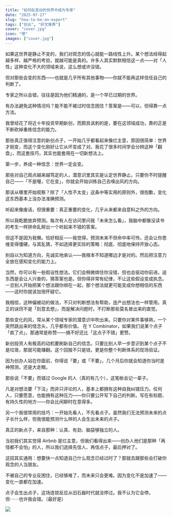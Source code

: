```yaml
---
title: "如何在变动的世界中成为专家"
date: "2025-07-27"
slug: "how-to-be-an-expert"
tags: ["创业", "好文推荐"]
cover: "cover.jpg"
icon: "😎"
images: ["cover.jpg"]
---
```

如果这世界是静止不变的，我们对观念的信心就能一路线性上升。某个想法经得起越多样、越严格的考验，就越可能是真的。许多人其实默默相信这一点——对「人性」这种变化不大的领域来说，这么想或许没错。



但对那些会变的东西——也就是几乎所有其他事物——你就不能再这样信任自己的判断了。



专家之所以会错，往往是因为他们精通的，是一个早已过期的世界。



有办法避免这种情况吗？能不能不被过时信念困住？答案是——可以，但得靠一点方法。



我曾经花了将近十年投资早期新创，而颇具讽刺的是，要在这领域成功，靠的正是不断砍掉重练信念的能力。



那些真正值得注意的新创点子，一开始几乎都看起来像烂主意，原因很简单：世界才刚变，而这个变化刚好让它从坏变成了对。我花了很多时间学会分辨这种「翻盘」，而这套技巧，其实也能套用在一切新想法上。



第一步，养成一种信念：世界一定会变。



那些对自己观点越来越笃定的人，潜意识里其实是认定世界静止。只要你不时提醒自己——「不是喔，它在变」，你就会开始训练自己去嗅出风的方向。



那该从哪里开始观察？除了「人性不太变」这条中等实用的原则外，很抱歉，变化这东西基本上没办法准确预测。



听起来像废话，但很重要：真正重要的变化，几乎从来都来自意料之外的方向。



所以我乾脆放弃预测。每次有人在访问里问我「未来怎么看」，我脑中都像没读书的考生一样拼命乱掰出一个听起来不错的答案。



但这不是因为我懒。恰好相反——我觉得，预测未来不但命中率可怜，还会让你思维变得僵硬。与其乱猜，不如选择更实际的策略：彻底、彻底地保持开放心态。



别自以为知道方向，先诚实地承认——我根本不知道哪边才是对的。然后把注意力全放在感知变化的能力上。



当然，你可以有一些假设性想法。它们会稍微绑住你没错，但也会驱动你前进。追东西是会让人兴奋的，猜答案也是。但你得非常有纪律，不让这些假设变成执念。
一旦别人开始把某个想法跟你绑在一起，那个想法就更可能变成你想相信的东西——这时你就该加倍怀疑它。



我相信，这种偏被动的做法，不只对判断想法有帮助，连产出想法也一样管用。真正的诀窍不是「刻意去想」，而是解决问题时，不打断那些莫名冒出来的直觉。



那些变化的风，常从某个领域专家的潜意识中吹出来。只要你对某件事够熟，一个突然跳出来的怪念头，几乎都有价值。
在 Y Combinator，如果我们说某个点子「疯了点」，那通常是称赞——搞不好还比「这点子不错」更赞。



新创投资人有极高的动机要刷新自己的信念。只要比别人早一步意识到某个点子不是垃圾，那就可能赚翻。这个回报不只是钱，更是你整个判断体系的现场验证。



因为创办人站在你面前，你得说「要」或「不要」，几个月后你就会知道你当时是神预测，还是大走眼。



那些说「不要」而错过 Google 的人（真的有几个），这笔帐会记一辈子。



凡是对想法要「下注」而非只评论的人，基本上都拥有这种自我纠错压力。任何人，只要愿意，也能拥有这种压力——你只要公开写下自己的判断。写在有标题、有持久性的地方——你会比闲聊时在意得多。



另一个我很常用的技巧：一开始先看人，不先看点子。虽然我们无法预测未来的点子长什么样，但我很能预测什么样的人会生出未来的点子。



真正的新点子，来自那种：认真、有劲、脑袋够独立的人。



当初我们其实觉得 Airbnb 是烂主意，但我们看得出来——创办人他们是那种「再怪都不会怕」的人，所以我们选择先信人、再信点子，最后押对了。



这招其实通用：想要快一点知道自己什么观念已经过时了？那就去跟那些会打破你观念的人当朋友。



不被自己的专业反困住，已经够难了，而未来只会更难。因为变化不是加速了——变化一直都在加速。



点子会生出点子，这场连锁反应从旧石器时代就没停过。我不认为它会停。
但⋯⋯也许我会错。（最好是）




![](https://prod-files-secure.s3.us-west-2.amazonaws.com/112d0858-5090-4d34-a606-b75eb8d65fd2/46476355-9cf3-4e99-9b7a-3531bc426380/1000202064.png?X-Amz-Algorithm=AWS4-HMAC-SHA256&X-Amz-Content-Sha256=UNSIGNED-PAYLOAD&X-Amz-Credential=ASIAZI2LB4666ZE7INKK%2F20250902%2Fus-west-2%2Fs3%2Faws4_request&X-Amz-Date=20250902T181650Z&X-Amz-Expires=3600&X-Amz-Security-Token=IQoJb3JpZ2luX2VjEMn%2F%2F%2F%2F%2F%2F%2F%2F%2F%2FwEaCXVzLXdlc3QtMiJIMEYCIQCsDiDCDLhu80YAhmtHWMYSZwlURuKpns3RN2%2Ff5alEqgIhAPolS910Jt1gsI4L0YT3jj3yxOX2gRR4%2BaXClAFNPmxsKv8DCDIQABoMNjM3NDIzMTgzODA1IgxKPFbGwBnoqIaFGyMq3AOhXj1mx4BvqvQkaauG%2Btfsp4%2FwLFCianye8ZVEkdkuDd7HnUuWIS6daBvgK8G2asVMVG5Ed7vRkwZZtAjjnqN8dnpvgZRyhJfdT4UHOaRmFYiaYZ8Nslyezg5oDhgxRLNqFq%2FVWa1BxvBzkN1Q8g%2B4A72v3uwdymwHXfYpv1O1%2B661PMdNmIy%2Ba3TgXNf6ohh8L%2FEBVTM67iwrxDOqgchl%2BVVWBTprKf6dHMwA25kbVXicJN8R97njU92FDujfPtNlKrk9kqv7JzG19Qe48XonfNrEbDR9P6C8Hj%2FMJ2vsou9Qrmmc6%2BKXX0VX9ECMBnHpnCB0ZfIevwv2xZbFOcapkEYiGWBEtaen3KAlqbDzAb7uCmUOmPWQYjNDzxDk3XVckMF2Y01AI2K7NfttVezW%2F7uA93ea5ae8IlLS7%2FGFem48i%2FYU8wN%2BAL8ejXjmijpXaT9AucejTGZxyMSIDOBXCtq%2BMNXVmpmA3h48YmyA%2BhatsvaiFRAfeD1%2Bjof9F%2FyPgB6fjXU%2FWb%2BZr3im3ZspZvOi3qtE52TESwYe7RPJvmFdU8HRJpeBYIRXyuHTFqr6cBH%2BNfyPE%2FiJXq%2BZl%2F4NcREHN3FVJ2nyOZeMNu1DAMCmle7LvE2dwp8C1zCEydzFBjqkAWLgU2UuL00K9hKA2LRIgJXZe6mwnCbpEgfOb7ITbQkwbNuWR0gmAokawSghEZt1boGVKcK6bWex4FO9TvSQFGlm78uFYUPI1ajqY6jI19IzxjfaA9zgEHrFhHKAoevdiL7%2FMOwWm1kpabLajPu5DXC5eciF1y2k1X6oS3ozxH7BVhEAWkIDbzW9f%2B7nj3%2FKspIjpfjnfmeAg6eQiD3S1sj6E7Hv&X-Amz-Signature=f7024470aa2d192190e343e0dad7050b4f5e95d5831a978d2d268d22b56ac516&X-Amz-SignedHeaders=host&x-amz-checksum-mode=ENABLED&x-id=GetObject)

